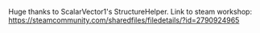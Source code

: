 Huge thanks to ScalarVector1's StructureHelper. Link to steam workshop: https://steamcommunity.com/sharedfiles/filedetails/?id=2790924965
